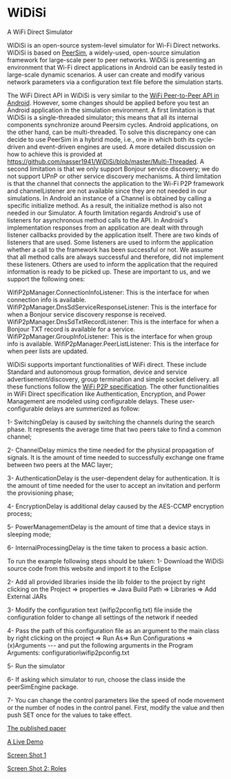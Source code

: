 # WiDiSi
A WiFi Direct Simulator

WiDiSi is an open-source system-level simulator for Wi-Fi Direct networks. WiDiSi is based on [PeerSim](http://peersim.sourceforge.net/), a widely-used, open-source simulation framework for large-scale peer to peer networks. WiDiSi is presenting an environment that Wi-Fi direct applications in Android can be easily tested in large-scale dynamic scenarios. A user can create and modify various network parameters via a configuration text file before the simulation starts. 

The WiFi Direct API in WiDiSi is very similar to the [WiFi Peer-to-Peer API in Android](http://developer.android.com/guide/topics/connectivity/wifip2p.html). However, some changes should be applied before you test an Android application in the simulation environment. A first limitation is that WiDiSi is a single-threaded simulator; this means that all its internal components synchronize around Peersim cycles. Android applications, on the other hand, can be multi-threaded. To solve this discrepancy one can decide to use PeerSim in a hybrid mode, i.e., one in which both its cycle-driven and event-driven engines are used. A more detailed discussion on how to achieve this is provided at https://github.com/nasser1941/WiDiSi/blob/master/Multi-Threaded. A second limitation is that we only support Bonjour service discovery; we do not support UPnP or other service discovery mechanisms. A third limitation is that the channel that connects the application to the Wi-Fi P2P framework and channelListener are not available since they are not needed in our simulations. In Android an instance of a Channel is obtained by calling a specific initialize method. As a result, the initialize method is also not needed in our Simulator. A fourth limitation regards Android's use of listeners for asynchronous method calls to the API. In Android's implementation responses from an application are dealt with through listener callbacks provided by the application itself. There are two kinds of listeners that are used. Some listeners are used to inform the application whether a call to the framework has been successful or not. We assume that all method calls are always successful and therefore, did not implement these listeners. Others are used to inform the application that the required information is ready to be picked up. These are important to us, and we support the following ones:

WifiP2pManager.ConnectionInfoListener: This is the interface for when connection info is available.
WifiP2pManager.DnsSdServiceResponseListener: This is the interface for when a Bonjour service discovery response is received.
WifiP2pManager.DnsSdTxtRecordListener: This is the interface for when a Bonjour TXT record is available for a service.
WifiP2pManager.GroupInfoListener: This is the interface for when group info is available.
WifiP2pManager.PeerListListener: This is the interface for when peer lists are updated.

WiDiSi supports important functionalities of WiFi direct. These include Standard and autonomous group formation, device and service advertisement/discovery, group termination and simple socket delivery. all these functions follow the [WiFi P2P specification]( https://www.wi-fi.org/discover-wi-fi/specifications).
The other functionalities in WiFi Direct specification like Authentication, Encryption, and Power Management are modeled using configurable delays. These user-configurable delays are summerized as follow:

1- SwitchingDelay is caused by switching the channels during the search phase. It represents the average time that two peers take to find a common channel;

2- ChannelDelay mimics the time needed for the physical propagation of signals. It is the amount of time needed to successfully exchange one frame between two peers at the MAC layer;

3- AuthenticationDelay is the user-dependent delay for authentication. It is the amount of time needed for the user to accept an invitation and perform the provisioning phase;

4- EncryptionDelay is additional delay caused by the AES-CCMP encryption process;

5- PowerManagementDelay is the amount of time that a device stays in sleeping mode;

6- InternalProcessingDelay is the time taken to process a basic action.  

To run the example following steps should be taken:
1-	Download the WiDiSi source code from this website and import it to the Eclipse

2-	Add all provided libraries inside the lib folder to the project by right clicking on the Project => properties => Java Build Path => Libraries => Add External JARs

3-	Modify the configuration text (wifip2pconfig.txt) file inside the configuration folder to change all settings of the network if needed

4-	Pass the path of this configuration file as an argument to the main class by right clicking on the project => Run As=> Run Configurations => (x)Arguments --- and put the following arguments in the Program Arguments: configuration\\wifip2pconfig.txt

5-	Run the simulator

6-	If asking which simulator to run, choose the class inside the peerSimEngine package.

7- You can change the control parameters like the speed of node movement or the number of nodes in the control panel. First, modify the value and then push SET once for the values to take effect.

[The published paper](http://ieeexplore.ieee.org/document/7565169/)

[A Live Demo](https://github.com/nasser1941/WiDiSi/blob/master/demoVideo.asf)

[Screen Shot 1](https://github.com/nasser1941/WiDiSi/blob/master/shoppingMall.png)

[Screen Shot 2: Roles](https://github.com/nasser1941/WiDiSi/blob/master/simulator.png)
